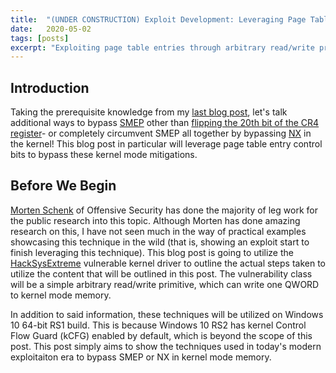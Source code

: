 ```yaml
---
title:  "(UNDER CONSTRUCTION) Exploit Development: Leveraging Page Table Entries for Windows Kernel Exploitation"
date:   2020-05-02
tags: [posts]
excerpt: "Exploiting page table entries through arbitrary read/write primitives to circumvent SMEP, NonPagedPoolNx, and page table randomization"
---
```

Introduction
---

Taking the prerequisite knowledge from my [last blog post](https://connormcgarr.github.io/paging/), let's talk additional ways to bypass [SMEP](https://en.wikipedia.org/wiki/Supervisor_Mode_Access_Prevention) other than [flipping the 20th bit of the CR4 register](https://connormcgarr.github.io/x64-Kernel-Shellcode-Revisited-and-SMEP-Bypass/)- or completely circumvent SMEP all together by bypassing [NX](https://docs.microsoft.com/en-us/windows-hardware/drivers/kernel/no-execute-nonpaged-pool) in the kernel! This blog post in particular will leverage page table entry control bits to bypass these kernel mode mitigations.

Before We Begin
---

[Morten Schenk](https://twitter.com/blomster81?lang=en) of Offensive Security has done the majority of leg work for the public research into this topic. Although Morten has done amazing research on this, I have not seen much in the way of practical examples showcasing this technique in the wild (that is, showing an exploit start to finish leveraging this technique). This blog post is going to utilize the [HackSysExtreme](https://github.com/hacksysteam/HackSysExtremeVulnerableDriver/tree/v2.0.0/Driver) vulnerable kernel driver to outline the actual steps taken to utilize the content that will be outlined in this post. The vulnerability class will be a simple arbitrary read/write primitive, which can write one QWORD to kernel mode memory.

In addition to said information, these techniques will be utilized on Windows 10 64-bit RS1 build. This is because Windows 10 RS2 has kernel Control Flow Guard (kCFG) enabled by default, which is beyond the scope of this post. This post simply aims to show the techniques used in today's modern exploitaiton era to bypass SMEP or NX in kernel mode memory.
